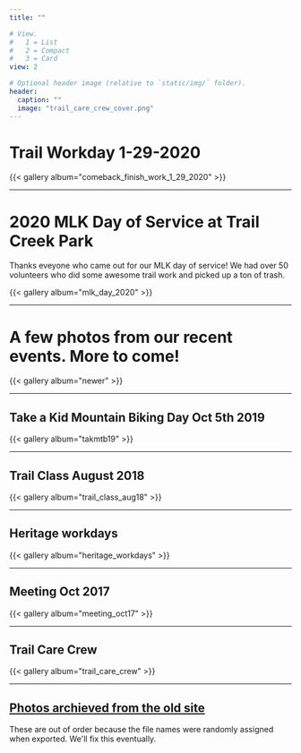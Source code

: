 ```yaml
---
title: ""

# View.
#   1 = List
#   2 = Compact
#   3 = Card
view: 2

# Optional header image (relative to `static/img/` folder).
header:
  caption: ""
  image: "trail_care_crew_cover.png"
---
```


# Trail Workday 1-29-2020

{{< gallery album="comeback_finish_work_1_29_2020" >}}

* * *

# 2020 MLK Day of Service at Trail Creek Park

Thanks eveyone who came out for our MLK day of service! We had over 50 volunteers who did some awesome trail work and picked up a ton of trash.

{{< gallery album="mlk_day_2020" >}}

* * *

# A few photos from our recent events. More to come!

{{< gallery album="newer" >}}

* * *

## Take a Kid Mountain Biking Day Oct 5th 2019

{{< gallery album="takmtb19" >}}

* * *

## Trail Class August 2018

{{< gallery album="trail_class_aug18" >}}

* * *

## Heritage workdays

{{< gallery album="heritage_workdays" >}}

* * *

## Meeting Oct 2017

{{< gallery album="meeting_oct17" >}}

* * *

## Trail Care Crew

{{< gallery album="trail_care_crew" >}}

* * *

## [Photos archieved from the old site](https://drive.google.com/open?id=17OANIehonOMRjdaRmS7F0fBWrzo6brmd)

These are out of order because the file names were randomly assigned when exported. We'll fix this eventually.

